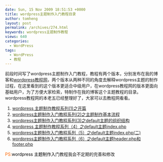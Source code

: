 ```yaml
---
date: Sun, 15 Nov 2009 18:51:53 +0000
title: wordpress主题制作入门教程目录
author: tomheng
layout: post
permalink: /archives/274.html
keywords: wordpress主题制作教程
views: 640
categories:
  - WordPress
tags:
  - WordPress
  - 教程
---
```

前段时间写了wordpress主题制作入门教程，教程有两个版本，分别发布在我的博客和<a class="wpGallery" title="wordpress教程网" href="http://www.wpcourse.com" target="_blank">wordpress教程网</a>，两个版本从两种不同的角度去解释wordpress主题的制作过程，在这里看到的这个版本更适合中级用户，在wordpress教程网的版本更面向基础用户，为了方便大家检索，特制作在我的博客这个主题教程的目录。wordpress教程网的本老五已经整理好了，大家可以去教程网看看。

  1. <span style="background-color: #ffffff;"><a class="wpgallery" title="wordpress 主题制作教程系列(1)之开篇 " href="http://blog.webfuns.net/archives/169.html" target="_blank">wordpress 主题制作教程系列(1)之开篇</a></span>
  2. <a class="wpgallery" title="wordpress主题制作入门教程系列(2)之主题制作基本流程" href="http://blog.webfuns.net/archives/171.html" target="_blank">wordpress主题制作入门教程系列(2)之主题制作基本流程</a>
  3. <a class="wpgallery" title="wordpress主题制作入门教程系列(3)之default主题的组织结构" href=" http://blog.webfuns.net/archives/174.html" target="_blank">wordpress主题制作入门教程系列(3)之default主题的组织结构</a>
  4. <a class="wpgallery" title="wordpress 主题制作教程系列（4）之default主题index.php " href="http://blog.webfuns.net/archives/179.html" target="_blank">wordpress 主题制作教程系列（4）之default主题index.php</a>
  5. <a class="wpgallery" title="wordpress主题制作入门教程系列（5）之default主题index.php(二)" href="http://blog.webfuns.net/archives/208.html" target="_blank">wordpress主题制作入门教程系列（5）之default主题index.php(二)</a>
  6. <a class="wpgallery" title="wordpress主题制作入门教程系列（6）之default主题header.php和footer.php" href="http://blog.webfuns.net/archives/205.html" target="_blank">wordpress主题制作入门教程系列（6）之default主题header.php和footer.php</a>

<span style="color: #ff6600;">PS:<span style="color: #000000;">wordpress 主题制作入门</span></span>教程我会不定期的完善和修改
